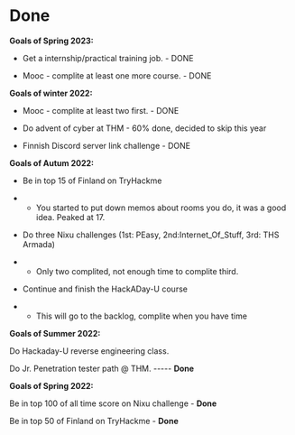 # Done 

**Goals of Spring 2023:**

* Get a internship/practical training job. - DONE

* Mooc - complite at least one more course. - DONE

**Goals of winter 2022:**

* Mooc - complite at least two first. - DONE

* Do advent of cyber at THM - 60% done, decided to skip this year

* Finnish Discord server link challenge - DONE

**Goals of Autum 2022:**

* Be in top 15 of Finland on TryHackme
 
* * You started to put down memos about rooms you do, it was a good idea. Peaked at 17.

* Do three Nixu challenges (1st: PEasy, 2nd:Internet_Of_Stuff, 3rd: THS Armada)

* * Only two complited, not enough time to complite third.

* Continue and finish the HackADay-U course

* * This will go to the backlog, complite when you have time

**Goals of Summer 2022:**

Do Hackaday-U reverse engineering class.

Do Jr. Penetration tester path @ THM. ----- **Done**

**Goals of Spring 2022:**

Be in top 100 of all time score on Nixu challenge - **Done**

Be in top 50 of Finland on TryHackme - **Done**
